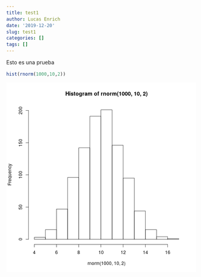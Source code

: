 ```yaml
---
title: test1
author: Lucas Enrich
date: '2019-12-20'
slug: test1
categories: []
tags: []
---
```


Esto es una prueba

```r
hist(rnorm(1000,10,2))
```

![plot of chunk unnamed-chunk-1](figure/unnamed-chunk-1-1.png)
